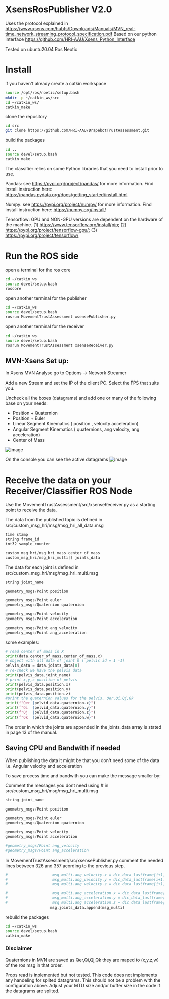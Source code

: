 # XsensRosPublisher V2.0

Uses the protocol explained in https://www.xsens.com/hubfs/Downloads/Manuals/MVN_real-time_network_streaming_protocol_specification.pdf
Based on our python interface https://github.com/HRI-AAU/Xsens_Python_Interface

Tested on ubuntu20.04    Ros Neotic

# Install

if you haven't already create a catkin workspace
```sh
source /opt/ros/noetic/setup.bash
mkdir -p ~/catkin_ws/src
cd ~/catkin_ws/
catkin_make
```

clone the repository
```sh
cd src
git clone https://github.com/HRI-AAU/DrapebotTrustAssessment.git
```

build the packages
```sh
cd ..
source devel/setup.bash
catkin_make
```

The classifier relies on some Python libraries that you need to install prior to use.

Pandas: see https://pypi.org/project/pandas/ for more information. Find install instruction here: https://pandas.pydata.org/docs/getting_started/install.html

Numpy: see https://pypi.org/project/numpy/ for more information. Find install instruction here: https://numpy.org/install/

Tensorflow: GPU and NON-GPU versions are dependent on the hardware of the machine. (1) https://www.tensorflow.org/install/pip; (2) https://pypi.org/project/tensorflow-gpu/; (3) https://pypi.org/project/tensorflow/

# Run the ROS side
open a terminal for the ros core
```sh
cd ~/catkin_ws
source devel/setup.bash
roscore
```

open another terminal for the publisher
```sh
cd ~/catkin_ws
source devel/setup.bash
rosrun MovementTrustAssessment xsensePublisher.py
```

open another terminal for the receiver
```sh
cd ~/catkin_ws
source devel/setup.bash
rosrun MovementTrustAssessment xsenseReceiver.py
```

## MVN-Xsens Set up:

In Xsens MVN Analyse go to Options -> Network Streamer

Add a new Stream and set the IP of the client PC. Select the FPS that suits you.

Uncheck all the boxes (datagrams) and add one or many of the following base on your needs:
- Position + Quaternion
- Position + Euler
- Linear Segment Kinematics    ( position , velocity acceleration)
- Angular Segment Kinematics   ( quaternions, ang velocity, ang acceleration)
- Center of Mass

![image](https://user-images.githubusercontent.com/69670188/132003944-16fdeaad-e022-4407-9bd6-b56d6b9c38c5.png)

On the console you can see the active datagrams
![image](https://user-images.githubusercontent.com/69670188/132005615-f9b15b55-3a8b-4aa2-9064-a0228f2d10ad.png)


# Receive the data on your Receiver/Classifier ROS Node
Use the MovementTrustAssessment/src/xsenseReceiver.py  as a starting point to receive the data.

The data from the published topic is defined in src/custom_msg_hri/msg/msg_hri_all_data.msg
```python
time stamp
string frame_id
int32 sample_counter

custom_msg_hri/msg_hri_mass center_of_mass
custom_msg_hri/msg_hri_multi[] joints_data
```

The data for each joint is defined in src/custom_msg_hri/msg/msg_hri_multi.msg
```python
string joint_name

geometry_msgs/Point position

geometry_msgs/Point euler
geometry_msgs/Quaternion quaternion

geometry_msgs/Point velocity
geometry_msgs/Point acceleration

geometry_msgs/Point ang_velocity
geometry_msgs/Point ang_acceleration
```
some examples:
```python
# read center of mass in X
print(data.center_of_mass.center_of_mass.x)
# object with all data of joint 0 ( pelvis id = 1 -1)
pelvis_data = data.joints_data[0]
# re-check we have the pelvis data
print(pelvis_data.joint_name)
# print x,y,z position of pelvis
print(pelvis_data.position.x)
print(pelvis_data.position.y)
print(pelvis_data.position.z)
#print the quaternion values for the pelvis, Qer,Qi,Qj,Qk
print(f"Qer {pelvid_data.quaternion.x}")
print(f"Qi  {pelvid_data.quaternion.y}")
print(f"Qj  {pelvid_data.quaternion.z}")
print(f"Qk  {pelvid_data.quaternion.w}")
``` 
The order in which the joints are appended in the joints_data array is stated in page 13 of the manual.

## Saving CPU and Bandwith if needed
When publishing the data it might be that you don't need some of the data i.e. Angular velocity and acceleration

To save process time and bandwith you can make the message smaller by:

Comment the messages you dont need using # in src/custom_msg_hri/msg/msg_hri_multi.msg
```python
string joint_name

geometry_msgs/Point position

geometry_msgs/Point euler
geometry_msgs/Quaternion quaternion

geometry_msgs/Point velocity
geometry_msgs/Point acceleration

#geometry_msgs/Point ang_velocity
#geometry_msgs/Point ang_acceleration
```
In  MovementTrustAssessment/src/xsensePublisher.py comment the needed lines between 326 and 357 acording to the previous step.
```python
#                    msg_multi.ang_velocity.x = dic_data_lastframe[i+1]["data"]["AVelX"]
#                    msg_multi.ang_velocity.y = dic_data_lastframe[i+1]["data"]["AVelY"]
#                    msg_multi.ang_velocity.z = dic_data_lastframe[i+1]["data"]["AVelZ"]

#                    msg_multi.ang_acceleration.x = dic_data_lastframe[i+1]["data"]["AAccX"]
#                    msg_multi.ang_acceleration.y = dic_data_lastframe[i+1]["data"]["AAccY"]
#                    msg_multi.ang_acceleration.z = dic_data_lastframe[i+1]["data"]["AAccZ"]
                    msg.joints_data.append(msg_multi)
```

rebuild the packages
```sh
cd ~/catkin_ws
source devel/setup.bash
catkin_make
```

### Disclaimer
Quaternions in MVN are saved as Qer,Qi,Qj,Qk they are maped to (x,y,z,w) of the ros msg in that order.

Props read is inplemented but not tested.
This code does not implements any handeling for splited datagrams. This should not be a problem with the configuration above. Adjust your MTU size and/or buffer size in the code if the datagrams are splited.

